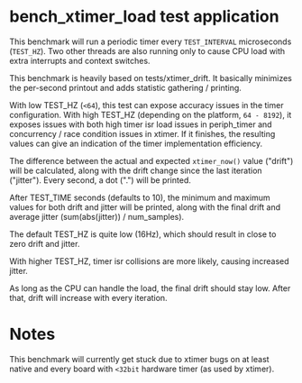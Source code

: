 # bench_xtimer_load test application

This benchmark will run a periodic timer every `TEST_INTERVAL` microseconds
(`TEST_HZ`). Two other threads are also running only to cause CPU load with
extra interrupts and context switches.

This benchmark is heavily based on tests/xtimer_drift. It basically minimizes
the per-second printout and adds statistic gathering / printing.

With low TEST_HZ (`<64`), this test can expose accuracy issues in the timer
configuration.
With high TEST_HZ (depending on the platform, `64 - 8192`), it exposes issues
with both high timer isr load issues in periph_timer and concurrency
/ race condition issues in xtimer. If it finishes, the resulting values can
give an indication of the timer implementation efficiency.

The difference between the actual and expected `xtimer_now()` value ("drift")
will be calculated, along with the drift change since the last iteration ("jitter").
Every second, a dot (".") will be printed.

After TEST_TIME seconds (defaults to 10), the minimum and  maximum values for
both drift and jitter will be printed, along with the final drift and average
jitter (sum(abs(jitter)) / num_samples).

The default TEST_HZ is quite low (16Hz), which should result in close to zero
drift and jitter.

With higher TEST_HZ, timer isr collisions are more likely, causing increased
jitter.

As long as the CPU can handle the load, the final drift should stay low. After
that, drift will increase with every iteration.


# Notes

This benchmark will currently get stuck due to xtimer bugs on at least native
and every board with `<32bit` hardware timer (as used by xtimer).

